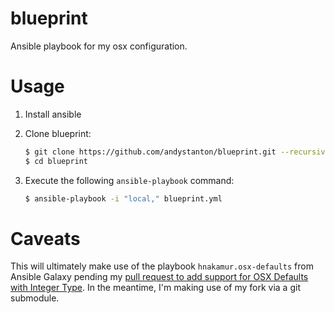 # blueprint

Ansible playbook for my osx configuration.

# Usage

1. Install ansible
2. Clone blueprint:
    ```sh
    $ git clone https://github.com/andystanton/blueprint.git --recursive
    $ cd blueprint
    ```

3. Execute the following ```ansible-playbook``` command:
    ```sh
    $ ansible-playbook -i "local," blueprint.yml
    ```

# Caveats

This will ultimately make use of the playbook ```hnakamur.osx-defaults``` from Ansible Galaxy pending my [pull request to add support for OSX Defaults with Integer Type](https://github.com/hnakamur/ansible-role-osx-defaults/pull/1). In the meantime, I'm making use of my fork via a git submodule.
